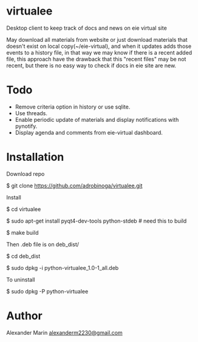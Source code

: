 # virtualee
Desktop client to keep track of docs and news on eie virtual site

May download all materials from website or just download materials that doesn't exist on local copy(~/eie-virtual), and when it updates adds those events to a history file, in that way we may know if there is a recent added file, this approach have the drawback that this "recent files" may be not recent, but there is no easy way to check if docs in eie site are new.

# Todo
 - Remove criteria option in history or use sqlite.
 - Use threads.
 - Enable periodic update of materials and display notifications with pynotify.
 - Display agenda and comments from eie-virtual dashboard.

# Installation
Download repo

$ git clone https://github.com/adrobinoga/virtualee.git

Install

$ cd virtualee

$ sudo apt-get install pyqt4-dev-tools python-stdeb # need this to build

$ make build

Then .deb file is on deb_dist/

$ cd deb_dist

$ sudo dpkg -i python-virtualee_1.0-1_all.deb

To uninstall 

$ sudo dpkg -P python-virtualee

# Author
Alexander Marin <alexanderm2230@gmail.com>
